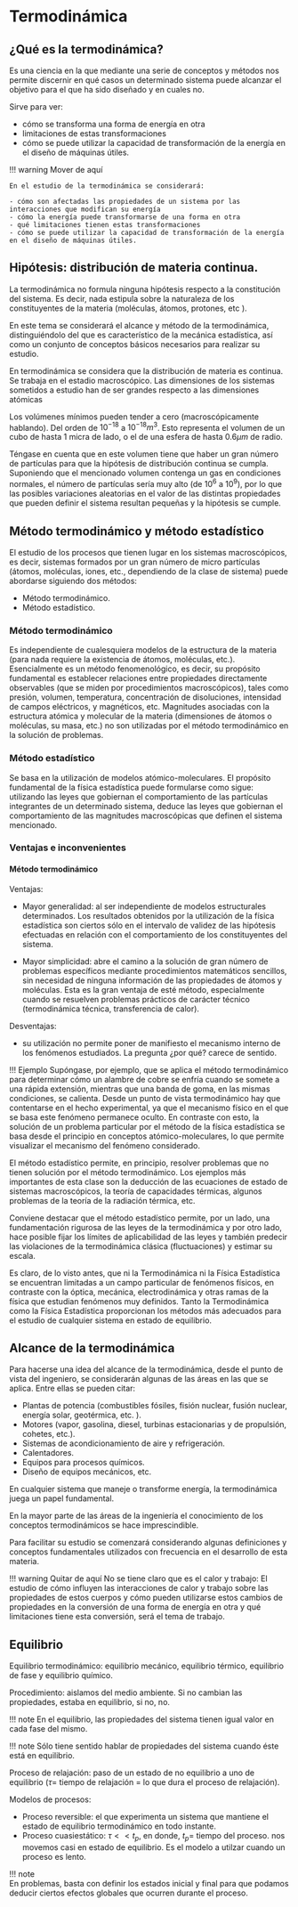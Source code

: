 # Termodinámica
## ¿Qué es la termodinámica?
Es una ciencia en la que mediante una serie de conceptos y métodos nos permite discernir en qué casos un determinado sistema puede alcanzar el objetivo para el que ha sido diseñado y en cuales no.

Sirve para ver:

- cómo se transforma una forma de energía en otra
- limitaciones de estas transformaciones
- cómo se puede utilizar la capacidad de transformación de la energía en el diseño de máquinas útiles.


!!! warning
    Mover de aquí

    En el estudio de la termodinámica se considerará:

    - cómo son afectadas las propiedades de un sistema por las interacciones que modifican su energía
    - cómo la energía puede transformarse de una forma en otra
    - qué limitaciones tienen estas transformaciones
    - cómo se puede utilizar la capacidad de transformación de la energía en el diseño de máquinas útiles.

## Hipótesis: distribución de materia continua.
La termodinámica no formula ninguna hipótesis respecto a la constitución del sistema. Es decir, nada estipula sobre la naturaleza de los constituyentes de la materia (moléculas, átomos, protones, etc ).

En este tema se considerará el alcance y método de la termodinámica, distinguiéndolo del que es característico de la mecánica estadística, así como un conjunto de conceptos básicos necesarios para realizar su estudio.

En termodinámica se considera que la distribución de materia es continua. Se trabaja en el estadio macroscópico. Las dimensiones de los sistemas sometidos a estudio han de ser grandes respecto a las dimensiones atómicas

Los volúmenes mínimos pueden tender a cero (macroscópicamente hablando). Del orden de $10^{-18}$ a $10^{-18}m^3$. Esto representa el volumen de un cubo de hasta 1 micra de lado, o el de una esfera de hasta $0.6\mu m$ de radio.

Téngase en cuenta que en este volumen tiene que haber un gran número de partículas para que la hipótesis de distribución continua se cumpla. Suponiendo que el mencionado volumen contenga un gas en condiciones normales, el número de partículas sería muy alto (de $10^6$ a $10^9$), por lo que las posibles variaciones aleatorias en el valor de las distintas propiedades que pueden definir el sistema resultan pequeñas y la hipótesis se cumple.

## Método termodinámico y método estadístico
El estudio de los procesos que tienen lugar en los sistemas macroscópicos, es decir, sistemas formados por un gran número de micro partículas (átomos, moléculas, iones, etc., dependiendo de la clase de sistema) puede abordarse siguiendo dos métodos:

- Método termodinámico.
- Método estadístico.

### Método termodinámico
Es independiente de cualesquiera modelos de la estructura de la materia (para nada requiere la existencia de átomos, moléculas, etc.). Esencialmente es un método fenomenológico, es decir, su propósito fundamental es establecer relaciones entre propiedades directamente observables (que se miden por procedimientos macroscópicos), tales como presión, volumen, temperatura, concentración de disoluciones, intensidad de campos eléctricos, y magnéticos, etc. Magnitudes asociadas con la estructura atómica y molecular de la materia (dimensiones de átomos o moléculas, su masa, etc.) no son utilizadas por el método termodinámico en la solución de problemas.

### Método estadístico
Se basa en la utilización de modelos atómico-moleculares. El propósito fundamental de la física estadística puede formularse como sigue: utilizando las leyes que gobiernan el comportamiento de las partículas integrantes de un determinado sistema, deduce las leyes que gobiernan el comportamiento de las magnitudes macroscópicas que definen el sistema mencionado.

### Ventajas e inconvenientes
#### Método termodinámico
Ventajas:

- Mayor generalidad: al ser independiente de modelos estructurales determinados. Los resultados obtenidos por la utilización de la física estadística son ciertos sólo en el intervalo de validez de las hipótesis efectuadas en relación con el comportamiento de los constituyentes del sistema.

- Mayor simplicidad: abre el camino a la solución de gran número de problemas específicos mediante procedimientos matemáticos sencillos, sin necesidad de ninguna información de las propiedades de átomos y moléculas. Esta es la gran ventaja de esté método, especialmente cuando se resuelven problemas prácticos de carácter técnico (termodinámica técnica, transferencia de calor).

Desventajas:

- su utilización no permite poner de manifiesto el mecanismo interno de los fenómenos estudiados. La pregunta ¿por qué? carece de sentido.

!!! Ejemplo
    Supóngase, por ejemplo, que se aplica el método termodinámico para determinar cómo un alambre de cobre se enfría cuando se somete a una rápida extensión, mientras que una banda de goma, en las mismas condiciones, se calienta. Desde un punto de vista termodinámico hay que contentarse en el hecho experimental, ya que el mecanismo físico en el que se basa este fenómeno permanece oculto. En contraste con esto, la solución de un problema particular por el método de la física estadística se basa desde el principio en conceptos atómico-moleculares, lo que permite visualizar el mecanismo del fenómeno considerado.


El método estadístico permite, en principio, resolver problemas que no tienen solución por el método termodinámico. Los ejemplos más importantes de esta clase son la deducción de las ecuaciones de estado de sistemas macroscópicos, la teoría de capacidades térmicas, algunos problemas de la teoría de la radiación térmica, etc.

Conviene destacar que el método estadístico permite, por un lado, una fundamentación rigurosa de las leyes de la termodinámica y por otro lado, hace posible fijar los límites de aplicabilidad de las leyes y también predecir las violaciones de la termodinámica clásica (fluctuaciones) y estimar su escala.

Es claro, de lo visto antes, que ni la Termodinámica ni la Física Estadística se encuentran limitadas a un campo particular de fenómenos físicos, en contraste con la óptica, mecánica, electrodinámica y otras ramas de la física que estudian fenómenos muy definidos. Tanto la Termodinámica como la Física Estadística proporcionan los métodos más adecuados para el estudio de cualquier sistema en estado de equilibrio.

## Alcance de la termodinámica
Para hacerse una idea del alcance de la termodinámica, desde el punto de vista del ingeniero, se considerarán algunas de las áreas en las que se aplica. Entre ellas se pueden citar:

- Plantas de potencia (combustibles fósiles, fisión nuclear, fusión nuclear, energía solar, geotérmica, etc. ).
- Motores (vapor, gasolina, diesel, turbinas estacionarias y de propulsión, cohetes, etc.).
- Sistemas de acondicionamiento de aire y refrigeración.
- Calentadores.
- Equipos para procesos químicos.
- Diseño de equipos mecánicos, etc.

En cualquier sistema que maneje o transforme energía, la termodinámica juega un papel fundamental.

En la mayor parte de las áreas de la ingeniería el conocimiento de los conceptos termodinámicos se hace imprescindible.

Para facilitar su estudio se comenzará considerando algunas definiciones y conceptos fundamentales utilizados con frecuencia en el desarrollo de esta materia.

!!! warning Quitar de aquí
    No se tiene claro que es el calor y trabajo: El estudio de cómo influyen las interacciones de calor y trabajo sobre las propiedades de estos cuerpos y cómo pueden utilizarse estos cambios de propiedades en la conversión de una forma de energía en otra y qué limitaciones tiene esta conversión, será el tema de trabajo.


## Equilibrio
Equilibrio termodinámico: equilibrio mecánico, equilibrio térmico, equilibrio de fase y equilibrio químico.

Procedimiento: aislamos del medio ambiente. Si no cambian las propiedades, estaba en equilibrio, si no, no.

!!! note
    En el equilibrio, las propiedades del sistema tienen igual valor en cada fase del mismo.

!!! note
    Sólo tiene sentido hablar de propiedades del sistema cuando éste está en equilibrio.

Proceso de relajación: paso de un estado de no equilibrio a uno de equilibrio ($\tau=$ tiempo de relajación = lo que dura el proceso de relajación).

Modelos de procesos:

- Proceso reversible: el que experimenta un sistema que mantiene el estado de equilibrio termodinámico en todo instante.
- Proceso cuasiestático: $\tau<< t_p$, en donde, $t_p=$ tiempo del proceso. nos movemos casi en estado de equilibrio. Es el modelo a utilzar cuando un proceso es lento.

!!! note  
    En problemas, basta con definir los estados inicial y final para que podamos deducir ciertos efectos globales que ocurren durante el proceso.
